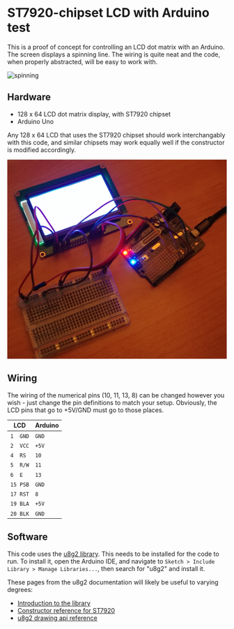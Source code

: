 # ST7920-chipset LCD with Arduino test

This is a proof of concept for controlling an LCD dot matrix with an Arduino. The screen displays a spinning line. The wiring is quite neat and the code, when properly abstracted, will be easy to work with.

![spinning](spinning.gif "spinning")

## Hardware

* 128 x 64 LCD dot matrix display, with ST7920 chipset
* Arduino Uno

Any 128 x 64 LCD that uses the ST7920 chipset should work interchangably with this code, and similar chipsets may work equally well if the constructor is modified accordingly.

![wiring](wiring.png "wiring")

## Wiring

The wiring of the numerical pins (10, 11, 13, 8) can be changed however you wish - just change the pin definitions to match your setup. Obviously, the LCD pins that go to +5V/GND must go to those places.

LCD      | Arduino
---      | ---
`1  GND` | `GND`  
`2  VCC` | `+5V`  
`4  RS`  | `10`   
`5  R/W` | `11`   
`6  E`   | `13`   
`15 PSB` | `GND`  
`17 RST` | `8`    
`19 BLA` | `+5V`  
`20 BLK` | `GND`  

## Software

This code uses the [u8g2 library](https://github.com/olikraus/u8g2). This needs to be installed for the code to run. To install it, open the Arduino IDE, and navigate to `Sketch > Include Library > Manage Libraries...`, then search for "u8g2" and install it.

These pages from the u8g2 documentation will likely be useful to varying degrees:

* [Introduction to the library](https://github.com/olikraus/u8g2/wiki/setup_tutorial)
* [Constructor reference for ST7920](https://github.com/olikraus/u8g2/wiki/u8g2setupcpp#st7920-128x64)
* [u8g2 drawing api reference](https://github.com/olikraus/u8g2/wiki/u8g2reference)
